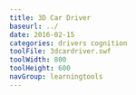```yaml
---
title: 3D Car Driver
baseurl: ../
date: 2016-02-15
categories: drivers cognition
toolFile: 3dcardriver.swf
toolWidth: 800
toolHeight: 600
navGroup: learningtools
---
```

